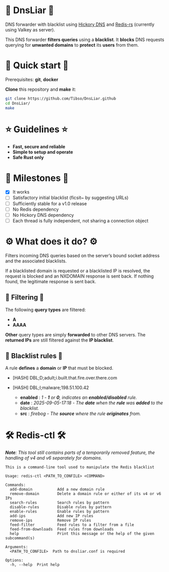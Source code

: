 # 🚦 **DnsLiar** 🚦

DNS forwarder with blacklist using [Hickory DNS](https://github.com/hickory-dns/hickory-dns) and [Redis-rs](https://github.com/redis-rs/redis-rs) (currently using Valkey as server).

This DNS forwarder **filters queries** using a **blacklist**. It **blocks** DNS requests querying for **unwanted domains** to **protect** its **users** from them.

# 🚀 **Quick start** 🚀

Prerequisites: **git**, **docker**

**Clone** this repository and **make** it:

```sh
git clone https://github.com/Tibso/DnsLiar.github
cd DnsLiar/
make
```

# ⭐ **Guidelines** ⭐

+ **Fast, secure and reliable**
+ **Simple to setup and operate**
+ **Safe Rust only**

# 🎯 **Milestones** 🎯

+ [x] It works
+ [ ] Satisfactory initial blacklist (ficsit~ by suggesting URLs)
+ [ ] Sufficiently stable for a v1.0 release
+ [ ] No Redis dependency
+ [ ] No Hickory DNS dependency
+ [ ] Each thread is fully independent, not sharing a connection object

# ⚙️ **What does it do?** ⚙️

Filters incoming DNS queries based on the server’s bound socket address and the associated blacklists.

If a blacklisted domain is requested or a blacklisted IP is resolved, the request is blocked and an NXDOMAIN response is sent back.
If nothing found, the legitimate response is sent back.

## 🧹 **Filtering** 🧹

The following **query types** are filtered:

+ **A**
+ **AAAA**

**Other** query types are simply **forwarded** to other DNS servers.
The **returned IPs** are still filtered against the **IP blacklist**.

## 📜 **Blacklist rules** 📜

A rule **defines** a **domain** or **IP** that must be blocked.

+ [HASH] DBL;D;adult;i.built.that.fire.over.there.com
+ [HASH] DBL;I;malware;198.51.100.42

  + **enabled** : *1* - ***1** or **0**, indicates an **enabled/disabled** rule.*
  + **date** : *2025-09-05-17:18* - *The **date** when the **rule** was **added** to the blacklist.*
  + **src** : *firebog* - *The **source** where the rule **originates** from.*

# 🛠️ **Redis-ctl** 🛠️

***Note**: This tool still contains parts of a temporarily removed feature, the handling of v4 and v6 separately for domains.*

```
This is a command-line tool used to manipulate the Redis blacklist

Usage: redis-ctl <PATH_TO_CONFILE> <COMMAND>

Commands:
  add-domain           Add a new domain rule
  remove-domain        Delete a domain rule or either of its v4 or v6 IPs
  search-rules         Search rules by pattern
  disable-rules        Disable rules by pattern
  enable-rules         Enable rules by pattern
  add-ips              Add new IP rules
  remove-ips           Remove IP rules
  feed-filter          Feed rules to a filter from a file
  feed-from-downloads  Feed rules from downloads
  help                 Print this message or the help of the given subcommand(s)

Arguments:
  <PATH_TO_CONFILE>  Path to dnsliar.conf is required

Options:
  -h, --help  Print help
```
